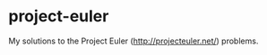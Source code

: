 project-euler
=============

My solutions to the Project Euler (http://projecteuler.net/) problems.
